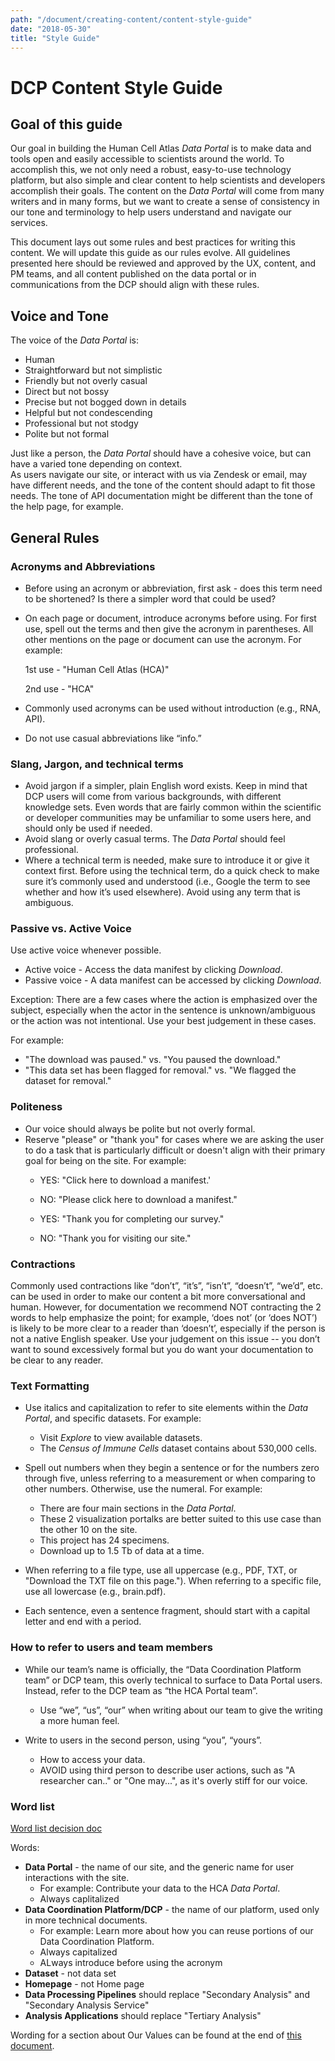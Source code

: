 ```yaml
---
path: "/document/creating-content/content-style-guide"
date: "2018-05-30"
title: "Style Guide"
---
```


# DCP Content Style Guide

## Goal of this guide 

Our goal in building the Human Cell Atlas *Data Portal* is to make data and tools open and easily accessible to scientists around the world.  To accomplish this, we not only need a robust, easy-to-use technology platform, but also simple and clear content to help scientists and developers accomplish their goals. The content on the *Data Portal* will come from many writers and in many forms, but we want to create a sense of consistency in our tone and terminology to help users understand and navigate our services.

This document lays out some rules and best practices for writing this content.  We will update this guide as our rules evolve.  All guidelines presented here should be reviewed and approved by the UX, content, and PM teams, and all content published on the data portal or in communications from the DCP should align with these rules.

## Voice and Tone

The voice of the *Data Portal* is:
* Human
* Straightforward but not simplistic 
* Friendly but not overly casual
* Direct but not bossy
* Precise but not bogged down in details
* Helpful but not condescending
* Professional but not stodgy
* Polite but not formal

Just like a person, the *Data Portal* should have a cohesive voice, but can have a varied tone depending on context.  
As users navigate our site, or interact with us via Zendesk or email, may have different needs, and the tone of the content should adapt to fit those needs. The tone of API documentation might be different than the tone of the help page, for example. 

## General Rules
### Acronyms and Abbreviations

* Before using an acronym or abbreviation, first ask - does this term need to be shortened? Is there a simpler word that could be used?
* On each page or document, introduce acronyms before using. For first use, spell out the terms and then give the acronym in parentheses. All other mentions on the page or document can use the acronym. For example:

  1st use - "Human Cell Atlas (HCA)"
  
  2nd use - "HCA"

* Commonly used acronyms can be used without introduction (e.g., RNA, API).  
* Do not use casual abbreviations like “info.”

### Slang, Jargon, and technical terms

* Avoid jargon if a simpler, plain English word exists. Keep in mind that DCP users will come from various backgrounds, with different knowledge sets. Even words that are fairly common within the scientific or developer communities may be unfamiliar to some users here, and should only be used if needed.
* Avoid slang or overly casual terms. The *Data Portal* should feel professional.
* Where a technical term is needed, make sure to introduce it or give it context first. Before using the technical term, do a quick check to make sure it’s commonly used and understood (i.e., Google the term to see whether and how it’s used elsewhere).  Avoid using any term that is ambiguous. 

### Passive vs. Active Voice

Use active voice whenever possible.    
  * Active voice - Access the data manifest by clicking *Download*.  
  * Passive voice - A data manifest can be accessed by clicking *Download*. 

Exception: There are a few cases where the action is emphasized over the subject, especially when the actor in the sentence is unknown/ambiguous or the action was not intentional. Use your best judgement in these cases.

For example:
   * "The download was paused." vs. "You paused the download."
   * "This data set has been flagged for removal." vs. "We flagged the dataset for removal."

### Politeness
* Our voice should always be polite but not overly formal.
* Reserve "please" or "thank you" for cases where we are asking the user to do a task that is particularly difficult or doesn't align with their primary goal for being on the site. For example:
  * YES: "Click here to download a manifest.'
  * NO: "Please click here to download a manifest."
  
  * YES: "Thank you for completing our survey."
  * NO: "Thank you for visiting our site."
  
### Contractions
Commonly used contractions like “don’t”, “it’s”, “isn’t”, “doesn’t”, “we’d”, etc. can be used in order to make our content a bit more conversational and human. However, for documentation we recommend NOT contracting the 2 words to help emphasize the point; for example, ‘does not’ (or ‘does NOT’) is likely to be more clear to a reader than ‘doesn’t’, especially if the person is not a native English speaker.  Use your judgement on this issue -- you don’t want to sound excessively formal but you do want your documentation to be clear to any reader.

### Text Formatting
* Use italics and capitalization to refer to site elements within the *Data Portal*, and specific datasets. For example:
    * Visit *Explore* to view available datasets.
    * The *Census of Immune Cells* dataset contains about 530,000 cells.
    
* Spell out numbers when they begin a sentence or for the numbers zero through five, unless referring to a measurement or when comparing to other numbers.  Otherwise, use the numeral. For example: 
  * There are four main sections in the *Data Portal*.
  * These 2 visualization portalks are better suited to this use case than the other 10 on the site.
  * This project has 24 specimens.
  * Download up to 1.5 Tb of data at a time.

* When referring to a file type, use all uppercase (e.g., PDF, TXT, or "Download the TXT file on this page."). When referring to a specific file, use all lowercase (e.g., brain.pdf).

* Each sentence, even a sentence fragment, should start with a capital letter and end with a period.

### How to refer to users and team members
* While our team’s name is officially, the “Data Coordination Platform team” or DCP team, this overly technical to surface to Data Portal users.  Instead, refer to the DCP team as “the HCA Portal team”.
  * Use “we”, “us”, “our” when writing about our team to give the writing a more human feel.
  
* Write to users in the second person, using “you”, “yours”.
  * How to access your data.
  * AVOID using third person to describe user actions, such as "A researcher can.." or "One may...", as it's overly stiff for our voice.

### Word list 
[Word list decision doc](https://docs.google.com/document/d/1tEjnSrhOs_FoiSO9hDOKS9z8Qbk4kV_f9HoM-i5WCkQ/edit)

Words:
* **Data Portal** - the name of our site, and the generic name for user interactions with the site.
   * For example: Contribute your data to the HCA *Data Portal*.
   * Always caplitalized
* **Data Coordination Platform/DCP** - the name of our platform, used only in more technical documents.
  * For example: Learn more about how you can reuse portions of our Data Coordination Platform.
  * Always capitalized
  * ALways introduce before using the acronym 
* **Dataset** - not data set
* **Homepage** - not Home page
* **Data Processing Pipelines** should replace "Secondary Analysis" and "Secondary Analysis Service"  
* **Analysis Applications** should replace "Tertiary Analysis" 

Wording for a section about Our Values can be found at the end of [this document](https://docs.google.com/document/d/1xzUXnozewMhmePqYmFzfFpwoI-UdZd6ds3EFx1Cq7EQ/edit#heading=h.yrochflczb49).
